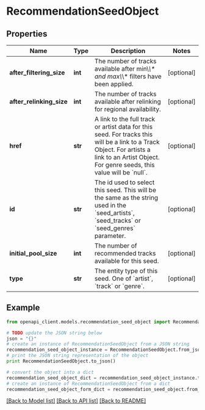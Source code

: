 # RecommendationSeedObject


## Properties
Name | Type | Description | Notes
------------ | ------------- | ------------- | -------------
**after_filtering_size** | **int** | The number of tracks available after min\\_\\* and max\\_\\* filters have been applied.  | [optional] 
**after_relinking_size** | **int** | The number of tracks available after relinking for regional availability.  | [optional] 
**href** | **str** | A link to the full track or artist data for this seed. For tracks this will be a link to a Track Object. For artists a link to an Artist Object. For genre seeds, this value will be &#x60;null&#x60;.  | [optional] 
**id** | **str** | The id used to select this seed. This will be the same as the string used in the &#x60;seed_artists&#x60;, &#x60;seed_tracks&#x60; or &#x60;seed_genres&#x60; parameter.  | [optional] 
**initial_pool_size** | **int** | The number of recommended tracks available for this seed.  | [optional] 
**type** | **str** | The entity type of this seed. One of &#x60;artist&#x60;, &#x60;track&#x60; or &#x60;genre&#x60;.  | [optional] 

## Example

```python
from openapi_client.models.recommendation_seed_object import RecommendationSeedObject

# TODO update the JSON string below
json = "{}"
# create an instance of RecommendationSeedObject from a JSON string
recommendation_seed_object_instance = RecommendationSeedObject.from_json(json)
# print the JSON string representation of the object
print RecommendationSeedObject.to_json()

# convert the object into a dict
recommendation_seed_object_dict = recommendation_seed_object_instance.to_dict()
# create an instance of RecommendationSeedObject from a dict
recommendation_seed_object_form_dict = recommendation_seed_object.from_dict(recommendation_seed_object_dict)
```
[[Back to Model list]](../README.md#documentation-for-models) [[Back to API list]](../README.md#documentation-for-api-endpoints) [[Back to README]](../README.md)



